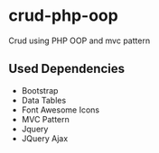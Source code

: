 # crud-php-oop
Crud using PHP OOP and mvc pattern


## Used Dependencies

- Bootstrap
- Data Tables
- Font Awesome Icons
- MVC Pattern
- Jquery
- JQuery Ajax